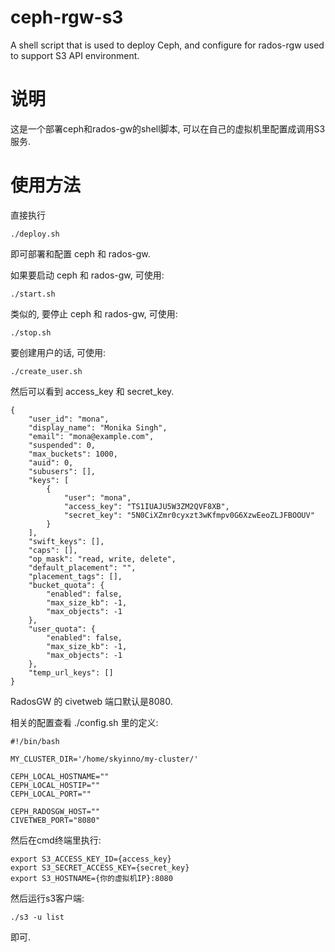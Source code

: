 # ceph-rgw-s3

A shell script that is used to deploy Ceph, and configure for rados-rgw used to support S3 API environment.

# 说明

这是一个部署ceph和rados-gw的shell脚本, 可以在自己的虚拟机里配置成调用S3服务.

# 使用方法

直接执行

	./deploy.sh

即可部署和配置 ceph 和 rados-gw.

如果要启动 ceph 和 rados-gw, 可使用:

	./start.sh

类似的, 要停止 ceph 和 rados-gw, 可使用:

	./stop.sh

要创建用户的话, 可使用:

	./create_user.sh

然后可以看到 access_key 和 secret_key.

	{
		"user_id": "mona",
		"display_name": "Monika Singh",
		"email": "mona@example.com",
		"suspended": 0,
		"max_buckets": 1000,
		"auid": 0,
		"subusers": [],
		"keys": [
			{
				"user": "mona",
				"access_key": "TS1IUAJU5W3ZM2QVF8XB",
				"secret_key": "5N0CiXZmr0cyxzt3wKfmpv0G6XzwEeoZLJFBOOUV"
			}
		],
		"swift_keys": [],
		"caps": [],
		"op_mask": "read, write, delete",
		"default_placement": "",
		"placement_tags": [],
		"bucket_quota": {
			"enabled": false,
			"max_size_kb": -1,
			"max_objects": -1
		},
		"user_quota": {
			"enabled": false,
			"max_size_kb": -1,
			"max_objects": -1
		},
		"temp_url_keys": []
	}

RadosGW 的 civetweb 端口默认是8080.

相关的配置查看 ./config.sh 里的定义:

	#!/bin/bash

	MY_CLUSTER_DIR='/home/skyinno/my-cluster/'

	CEPH_LOCAL_HOSTNAME=""
	CEPH_LOCAL_HOSTIP=""
	CEPH_LOCAL_PORT=""

	CEPH_RADOSGW_HOST=""
	CIVETWEB_PORT="8080"

然后在cmd终端里执行:

	export S3_ACCESS_KEY_ID={access_key}
	export S3_SECRET_ACCESS_KEY={secret_key}
	export S3_HOSTNAME={你的虚拟机IP}:8080

然后运行s3客户端:

	./s3 -u list

即可.
